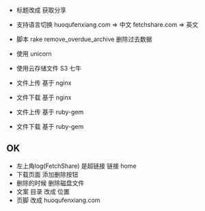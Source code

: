
+ 标题改成 获取分享

+ 支持语言切换
  huoqufenxiang.com => 中文
  fetchshare.com => 英文

+ 脚本 rake remove_overdue_archive 删除过去数据

+ 使用 unicorn
+ 使用云存储文件 S3 七牛

+ 文件上传 基于 nginx
+ 文件下载 基于 nginx

+ 文件上传 基于 ruby-gem
+ 文件下载 基于 ruby-gem

OK
-------------------
+ 左上角log(FetchShare) 是超链接 链接 home
+ 下载页面 添加删除按钮
+ 删除的时候 删除磁盘文件
+ 文案 目录 改成 位置
+ 页脚 改成 huoqufenxiang.com

